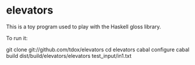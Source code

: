 elevators
=========

This is a toy program used to play with the Haskell gloss library.

To run it:

git clone git://github.com/tdox/elevators
cd elevators
cabal configure
cabal build
dist/build/elevators/elevators test_input/in1.txt 

